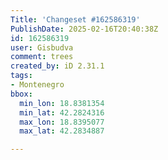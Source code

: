 ```yaml
---
Title: 'Changeset #162586319'
PublishDate: 2025-02-16T20:40:38Z
id: 162586319
user: Gisbudva
comment: trees
created_by: iD 2.31.1
tags:
- Montenegro
bbox:
  min_lon: 18.8381354
  min_lat: 42.2824316
  max_lon: 18.8395077
  max_lat: 42.2834887

---
```

